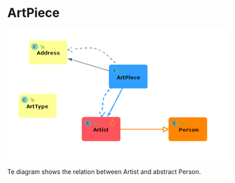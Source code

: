 # ArtPiece

![Screenshot - The class hierarchy for ArtPiece, Person, ArtStyle and Artist](https://github.com/m-rahimy/ArtPiece/blob/master/art-piece.png)


Te diagram shows the relation between Artist and abstract Person. 
